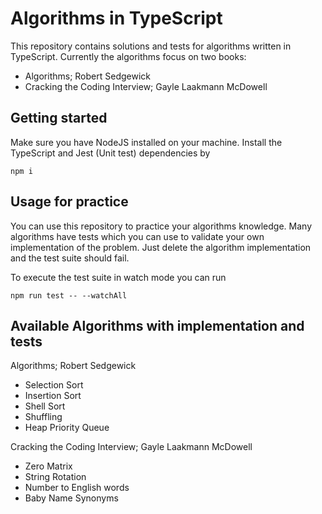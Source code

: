 # Algorithms in TypeScript

This repository contains solutions and tests for algorithms written in TypeScript. Currently the algorithms focus
on two books:

- Algorithms; Robert Sedgewick
- Cracking the Coding Interview; Gayle Laakmann McDowell

## Getting started

Make sure you have NodeJS installed on your machine. Install the TypeScript and Jest (Unit test) dependencies by

```
npm i
```

## Usage for practice

You can use this repository to practice your algorithms knowledge. Many algorithms have tests which you can use
to validate your own implementation of the problem. Just delete the algorithm implementation and the test suite
should fail.

To execute the test suite in watch mode you can run

```
npm run test -- --watchAll
```

## Available Algorithms with implementation and tests

Algorithms; Robert Sedgewick

- Selection Sort
- Insertion Sort
- Shell Sort
- Shuffling
- Heap Priority Queue

Cracking the Coding Interview; Gayle Laakmann McDowell

- Zero Matrix
- String Rotation
- Number to English words
- Baby Name Synonyms